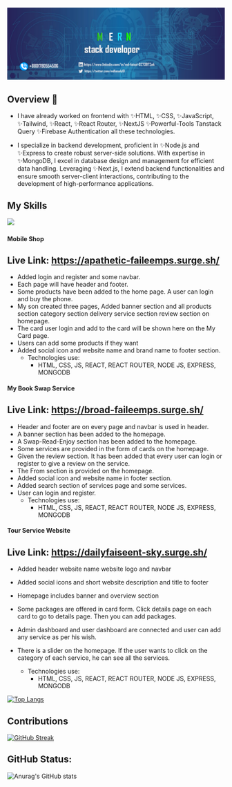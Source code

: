 

<!--
**mdfaisalgithup/mdfaisalgithup** is a ✨ _special_ ✨ repository because its `README.md` (this file) appears on your GitHub profile.

Here are some ideas to get you started:

-->

![banner](https://raw.githubusercontent.com/mdfaisalgithup/mdfaisalgithup/main/web-3706551_1280%20copy%202.png)


## Overview 👋
- I have already worked on frontend with
  ✨HTML, ✨CSS,
   ✨JavaScript,  ✨Tailwind,  ✨React,  ✨React Router,  ✨NextJS  ✨Powerful-Tools Tanstack Query  ✨Firebase Authentication all these technologies.

- I specialize in backend development, proficient in ✨Node.js and ✨Express to create robust server-side solutions. With expertise in ✨MongoDB, I excel in database design and management for efficient data handling. Leveraging ✨Next.js, I extend backend functionalities and ensure smooth server-client interactions, contributing to the development of high-performance applications. 


## My Skills 


  <a href="https://skillicons.dev">
    <img src="https://skillicons.dev/icons?i=html,css,javascript,nodejs,tailwind,react,mongodb,firebase,express,nextjs" />
  </a>
</p>



#### Mobile Shop
## Live Link: https://apathetic-faileemps.surge.sh/
- Added login and register and some navbar.
- Each page will have header and footer.
- Some products have been added to the home page. A user can login and buy the phone.
- My son created three pages, Added banner section and all products section category section delivery service section review section on homepage.
- The card user login and add to the card will be shown here on the My Card page.
- Users can add some products if they want
- Added social icon and website name and brand name to footer section.
  - Technologies use:
    - HTML, CSS, JS, REACT, REACT ROUTER, NODE JS, EXPRESS, MONGODB 


#### My Book Swap Service
## Live Link: https://broad-faileemps.surge.sh/
- Header and footer are on every page and navbar is used in header.
- A banner section has been added to the homepage.
- A Swap-Read-Enjoy section has been added to the homepage.
- Some services are provided in the form of cards on the homepage.
- Given the review section. It has been added that every user can login or register to give a review on the service.
- The From section is provided on the homepage.
- Added social icon and website name in footer section.
- Added search section of services page and some services.
- User can login and register.
  - Technologies use:
     - HTML, CSS, JS, REACT, REACT ROUTER, NODE JS, EXPRESS, MONGODB 


#### Tour Service Website
## Live Link: https://dailyfaiseent-sky.surge.sh/
- Added header website name website logo and navbar
- Added social icons and short website description and title to footer
- Homepage includes banner and overview section
- Some packages are offered in card form. Click details page on each card to go to details page. Then you can add packages.
- Admin dashboard and user dashboard are connected and user can add any service as per his wish.
- There is a slider on the homepage. If the user wants to click on the category of each service, he can see all the services.

  - Technologies use:
     - HTML, CSS, JS, REACT, REACT ROUTER, NODE JS, EXPRESS, MONGODB 



[![Top Langs](https://github-readme-stats.vercel.app/api/top-langs/?username=mdfaisalgithup)](https://github.com/anuraghazra/github-readme-stats)

## Contributions
[![GitHub Streak](https://github-readme-streak-stats.herokuapp.com?user=mdfaisalgithup&border_radius=4)](https://git.io/streak-stats)



## GitHub Status:
  ![Anurag's GitHub stats](https://github-readme-stats.vercel.app/api?username=mdfaisalgithup&show_icons=true&theme=transparent)





